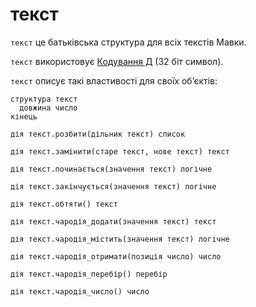 # текст

`текст` <keyword>це</keyword> батьківська <keyword>структура</keyword> для всіх текстів <subject>Мавки</subject>.

`текст` використовує [Кодування Д](https://кдб.укр/документи/КД.html) (32 біт символ).

`текст` описує такі властивості для своїх обʼєктів:

```мавка
структура текст
  довжина число
кінець
```

```мавка
дія текст.розбити(дільник текст) список
```

```мавка
дія текст.замінити(старе текст, нове текст) текст
```

```мавка
дія текст.починається(значення текст) логічне
```

```мавка
дія текст.закінчується(значення текст) логічне
```

```мавка
дія текст.обтяти() текст
```

```мавка
дія текст.чародія_додати(значення текст) текст
```

```мавка
дія текст.чародія_містить(значення текст) логічне
```

```мавка
дія текст.чародія_отримати(позиція число) число
```

```мавка
дія текст.чародія_перебір() перебір
```

```мавка
дія текст.чародія_число() число
```